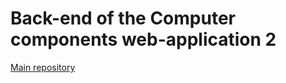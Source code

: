# Back-end of the Computer components web-application 2
[Main repository](https://github.com/vadniks/ComputerComponentsWebApp2)